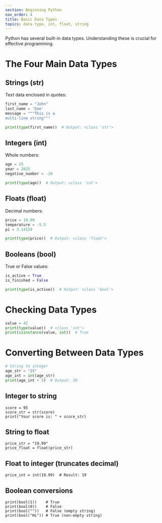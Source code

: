 ```yaml
---
section: Beginning Python
nav_order: 4
title: Basic Data Types
topics: data type, int, float, string
---
```


Python has several built-in data types. Understanding these is crucial for effective programming.

# **The Four Main Data Types**

## Strings (str)

Text data enclosed in quotes:

```python
first_name = "John"
last_name = 'Doe'
message = """This is a 
multi-line string"""

print(type(first_name))  # Output: <class 'str'>
```

## Integers (int)

Whole numbers:

```python
age = 25
year = 2025
negative_number = -10

print(type(age))  # Output: <class 'int'>
```

## Floats (float)

Decimal numbers:

```python
price = 19.99
temperature = -5.5
pi = 3.14159

print(type(price))  # Output: <class 'float'>
```

## Booleans (bool)

True or False values:

```python
is_active = True
is_finished = False

print(type(is_active))  # Output: <class 'bool'>
```

# **Checking Data Types**

```python
value = 42
print(type(value))  # <class 'int'>
print(isinstance(value, int))  # True
```

# **Converting Between Data Types**

```python
# String to integer
age_str = "25"
age_int = int(age_str)
print(age_int + 5)  # Output: 30
```

## Integer to string

```
score = 95
score_str = str(score)
print("Your score is: " + score_str)
```

## String to float
```
price_str = "19.99"
price_float = float(price_str)
```

## Float to integer (truncates decimal)
```
price_int = int(19.99)  # Result: 19
```

## Boolean conversions
```
print(bool(1))    # True
print(bool(0))    # False
print(bool(""))   # False (empty string)
print(bool("Hi")) # True (non-empty string)
```
